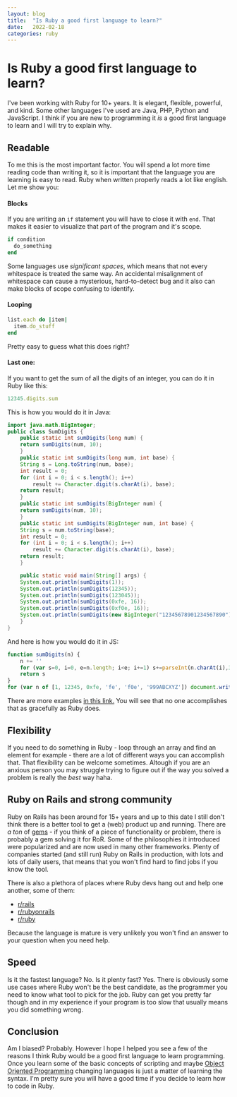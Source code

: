 ```yaml
---
layout: blog
title:  "Is Ruby a good first language to learn?"
date:   2022-02-18
categories: ruby
---
```


# Is Ruby a good first language to learn?

I've been working with Ruby for 10+ years. It is elegant, flexible, powerful, and kind. Some other languages I've used are Java, PHP, Python and JavaScript.
I think if you are new to programming it _is_ a good first language to learn and I will try to explain why.

## Readable

To me this is the most important factor. You will spend a lot more time reading code than writing it, so it is important that the language you are learning is easy to read. Ruby when written properly reads a lot like english. Let me show you:

#### Blocks

If you are writing an `if` statement you will have to close it with `end`. That makes it easier to visualize that part of the program and it's scope.

```ruby
if condition
  do_something
end
```

Some languages use _significant spaces_, which means that not every whitespace is treated the same way. An accidental misalignment of whitespace can cause a mysterious, hard-to-detect bug and it also can make blocks of scope confusing to identify.

#### Looping

```ruby
list.each do |item|
  item.do_stuff
end
```

Pretty easy to guess what this does right?

#### Last one:

If you want to get the sum of all the digits of an integer, you can do it in Ruby like this:

```ruby
12345.digits.sum
```

This is how you would do it in Java:

```java
import java.math.BigInteger;
public class SumDigits {
    public static int sumDigits(long num) {
	return sumDigits(num, 10);
    }
    public static int sumDigits(long num, int base) {
	String s = Long.toString(num, base);
	int result = 0;
	for (int i = 0; i < s.length(); i++)
	    result += Character.digit(s.charAt(i), base);
	return result;
    }
    public static int sumDigits(BigInteger num) {
	return sumDigits(num, 10);
    }
    public static int sumDigits(BigInteger num, int base) {
	String s = num.toString(base);
	int result = 0;
	for (int i = 0; i < s.length(); i++)
	    result += Character.digit(s.charAt(i), base);
	return result;
    }

    public static void main(String[] args) {
	System.out.println(sumDigits(1));
	System.out.println(sumDigits(12345));
	System.out.println(sumDigits(123045));
	System.out.println(sumDigits(0xfe, 16));
	System.out.println(sumDigits(0xf0e, 16));
	System.out.println(sumDigits(new BigInteger("12345678901234567890")));
    }
}
```

And here is how you would do it in JS:

```javascript
function sumDigits(n) {
	n += ''
	for (var s=0, i=0, e=n.length; i<e; i+=1) s+=parseInt(n.charAt(i),36)
	return s
}
for (var n of [1, 12345, 0xfe, 'fe', 'f0e', '999ABCXYZ']) document.write(n, ' sum to ', sumDigits(n), '<br>')
```

There are more examples [in this link.](http://rosettacode.org/wiki/Sum_digits_of_an_integer) You will see that no one accomplishes that as gracefully as Ruby does.

## Flexibility

If you need to do something in Ruby - loop through an array and find an element for example - there are a lot of different ways you can accomplish that.
That flexibility can be welcome sometimes. Altough if you are an anxious person you may struggle trying to figure out if the way you solved a problem is really the _best_ way haha.

## Ruby on Rails and strong community

Ruby on Rails has been around for 15+ years and up to this date I still don't think there is a better tool to get a (web) product up and running. There are _a ton_ of [gems](https://rubygems.org/) - if you think of a piece of functionality or problem, there is probably a gem solving it for RoR. Some of the philosophies it introduced were popularized and are now used in many other frameworks. Plenty of companies started (and still run) Ruby on Rails in production, with lots and lots of daily users, that means that you won't find hard to find jobs if you know the tool.

There is also a plethora of places where Ruby devs hang out and help one another, some of them:

* [r/rails](https://www.reddit.com/r/rails)
* [r/rubyonrails](https://www.reddit.com/r/rubyonrails)
* [r/ruby](https://www.reddit.com/r/ruby)

Because the language is mature is very unlikely you won't find an answer to your question when you need help.

## Speed

Is it the fastest language? No. Is it plenty fast? Yes.
There is obviously some use cases where Ruby won't be the best candidate, as the programmer you need to know what tool to pick for the job. Ruby can get you pretty far though and in my experience if your program is too slow that usually means you did something wrong.

## Conclusion

Am I biased? Probably. However I hope I helped you see a few of the reasons I think Ruby would be a good first language to learn programming. Once you learn some of the basic concepts of scripting and maybe [Object Oriented Programming](https://en.wikipedia.org/wiki/Object-oriented_programming) changing languages is just a matter of learning the syntax. I'm pretty sure you will have a good time if you decide to learn how to code in Ruby.
